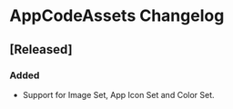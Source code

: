 <!-- Keep a Changelog guide -> https://keepachangelog.com -->

# AppCodeAssets Changelog

## [Released]
### Added
- Support for Image Set, App Icon Set and Color Set.
